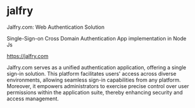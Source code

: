 # jalfry
Jalfry.com: Web Authentication Solution 

Single-Sign-on Cross Domain Authentication App implementation in Node Js

https://jalfry.com

Jalfry.com serves as a unified authentication application, offering a single sign-in solution. This platform facilitates users' access across diverse environments, allowing seamless sign-in capabilities from any platform. Moreover, it empowers administrators to exercise precise control over user permissions within the application suite, thereby enhancing security and access management.





